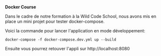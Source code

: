 **Docker Course**

Dans le cadre de notre formation à la Wild Code School, nous avons mis en place un mini projet pour tester docker-compose.

Voici la commande pour lancer l'application en mode développement: 
```
docker-compose -f docker-compose.dev.yml up --build
```

Ensuite vous pourrez retouver l'appli sur http://localhost:8080